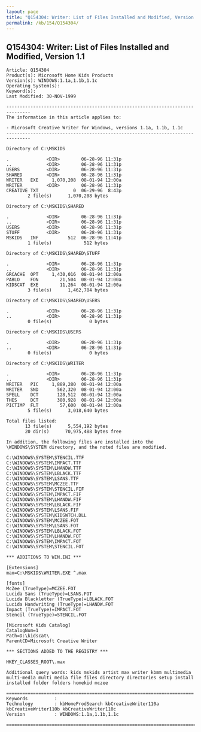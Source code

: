 ```yaml
---
layout: page
title: "Q154304: Writer: List of Files Installed and Modified, Version 1.1"
permalink: /kb/154/Q154304/
---
```


## Q154304: Writer: List of Files Installed and Modified, Version 1.1

	Article: Q154304
	Product(s): Microsoft Home Kids Products
	Version(s): WINDOWS:1.1a,1.1b,1.1c
	Operating System(s): 
	Keyword(s): 
	Last Modified: 30-NOV-1999
	
	-------------------------------------------------------------------------------
	The information in this article applies to:
	
	- Microsoft Creative Writer for Windows, versions 1.1a, 1.1b, 1.1c 
	-------------------------------------------------------------------------------
	
	Directory of C:\MSKIDS
	
	.              <DIR>        06-28-96 11:31p
	..             <DIR>        06-28-96 11:31p
	USERS          <DIR>        06-28-96 11:31p
	SHARED         <DIR>        06-28-96 11:31p
	WRITER   EXE     1,070,208  08-01-94 12:00a
	WRITER         <DIR>        06-28-96 11:31p
	CREATIVE TXT             0  06-29-96  8:43p
	        2 file(s)      1,070,208 bytes
	
	Directory of C:\MSKIDS\SHARED
	
	.              <DIR>        06-28-96 11:31p
	..             <DIR>        06-28-96 11:31p
	USERS          <DIR>        06-28-96 11:31p
	STUFF          <DIR>        06-28-96 11:31p
	MSKIDS   INF           512  06-28-96 11:41p
	        1 file(s)            512 bytes
	
	Directory of C:\MSKIDS\SHARED\STUFF
	
	.              <DIR>        06-28-96 11:31p
	..             <DIR>        06-28-96 11:31p
	GRCACHE  OPT     1,430,016  08-01-94 12:00a
	PABLO    FON        21,504  08-01-94 12:00a
	KIDSCAT  EXE        11,264  08-01-94 12:00a
	        3 file(s)      1,462,784 bytes
	
	Directory of C:\MSKIDS\SHARED\USERS
	
	.              <DIR>        06-28-96 11:31p
	..             <DIR>        06-28-96 11:31p
	        0 file(s)              0 bytes
	
	Directory of C:\MSKIDS\USERS
	
	.              <DIR>        06-28-96 11:31p
	..             <DIR>        06-28-96 11:31p
	        0 file(s)              0 bytes
	
	Directory of C:\MSKIDS\WRITER
	
	.              <DIR>        06-28-96 11:31p
	..             <DIR>        06-28-96 11:31p
	WRITER   PIC     1,889,280  08-01-94 12:00a
	WRITER   SND       562,320  08-01-94 12:00a
	SPELL    DCT       128,512  08-01-94 12:00a
	THES     DCT       380,928  08-01-94 12:00a
	PICTIMP  FLT        57,600  08-01-94 12:00a
	        5 file(s)      3,018,640 bytes
	
	Total files listed:
	       13 file(s)      5,554,192 bytes
	       20 dir(s)      70,975,488 bytes free
	
	In addition, the following files are installed into the
	\WINDOWS\SYSTEM directory, and the noted files are modified.
	
	C:\WINDOWS\SYSTEM\STENCIL.TTF
	C:\WINDOWS\SYSTEM\IMPACT.TTF
	C:\WINDOWS\SYSTEM\LHANDW.TTF
	C:\WINDOWS\SYSTEM\LBLACK.TTF
	C:\WINDOWS\SYSTEM\LSANS.TTF
	C:\WINDOWS\SYSTEM\MCZEE.TTF
	C:\WINDOWS\SYSTEM\STENCIL.FIF
	C:\WINDOWS\SYSTEM\IMPACT.FIF
	C:\WINDOWS\SYSTEM\LHANDW.FIF
	C:\WINDOWS\SYSTEM\LBLACK.FIF
	C:\WINDOWS\SYSTEM\LSANS.FIF
	C:\WINDOWS\SYSTEM\KIDSWTCH.DLL
	C:\WINDOWS\SYSTEM\MCZEE.FOT
	C:\WINDOWS\SYSTEM\LSANS.FOT
	C:\WINDOWS\SYSTEM\LBLACK.FOT
	C:\WINDOWS\SYSTEM\LHANDW.FOT
	C:\WINDOWS\SYSTEM\IMPACT.FOT
	C:\WINDOWS\SYSTEM\STENCIL.FOT
	
	*** ADDITIONS TO WIN.INI ***
	
	[Extensions]
	max=C:\MSKIDS\WRITER.EXE ^.max
	
	[fonts]
	McZee (TrueType)=MCZEE.FOT
	Lucida Sans (TrueType)=LSANS.FOT
	Lucida Blackletter (TrueType)=LBLACK.FOT
	Lucida Handwriting (TrueType)=LHANDW.FOT
	Impact (TrueType)=IMPACT.FOT
	Stencil (TrueType)=STENCIL.FOT
	
	[Microsoft Kids Catalog]
	CatalogNum=1
	Path=D:\kidscat\ 
	ParentCD=Microsoft Creative Writer
	
	*** SECTIONS ADDED TO THE REGISTRY ***
	
	HKEY_CLASSES_ROOT\.max
	
	Additional query words: kids mskids artist max writer kbmm multimedia multi-media multi media file files directory directories setup install installed folder folders homekid mczee
	
	======================================================================
	Keywords          :  
	Technology        : kbHomeProdSearch kbCreativeWriter110a kbCreativeWriter110b kbCreativeWriter110c
	Version           : WINDOWS:1.1a,1.1b,1.1c
	
	=============================================================================
	
